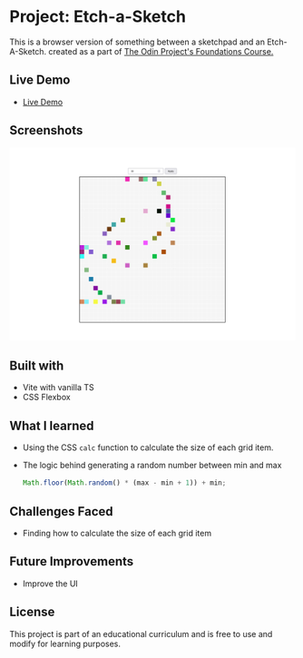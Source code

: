 # Project: Etch-a-Sketch

This is a browser version of something between a sketchpad and an Etch-A-Sketch. created as a part of [The Odin Project's Foundations Course.](https://www.theodinproject.com/lessons/foundations-etch-a-sketch)

## Live Demo

- [Live Demo](https://moutafatin.github.io/odin-etch-a-sketch/)

## Screenshots

![Screenshot](screenshots/image.png)

## Built with

- Vite with vanilla TS
- CSS Flexbox

## What I learned

- Using the CSS `calc` function to calculate the size of each grid item.
- The logic behind generating a random number between min and max

  ```js
  Math.floor(Math.random() * (max - min + 1)) + min;
  ```

## Challenges Faced

- Finding how to calculate the size of each grid item

## Future Improvements

- Improve the UI

## License

This project is part of an educational curriculum and is free to use and modify for learning purposes.
